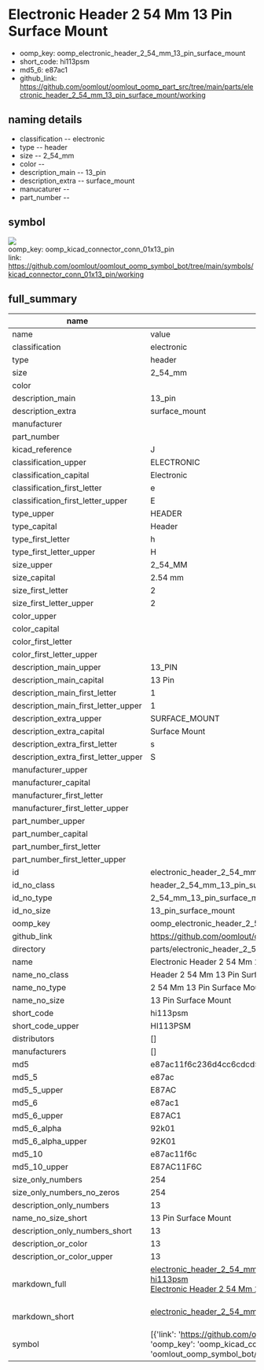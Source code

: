 # Electronic Header 2 54 Mm 13 Pin Surface Mount

  
* oomp_key: oomp_electronic_header_2_54_mm_13_pin_surface_mount 
* short_code: hi113psm
* md5_6: e87ac1  
* github_link: https://github.com/oomlout/oomlout_oomp_part_src/tree/main/parts/electronic_header_2_54_mm_13_pin_surface_mount/working  
## naming details
* classification -- electronic
* type -- header
* size -- 2_54_mm
* color -- 
* description_main -- 13_pin
* description_extra -- surface_mount
* manucaturer -- 
* part_number -- 



## symbol

![](symbol/{index}}/working/working_600.png)  
oomp_key: oomp_kicad_connector_conn_01x13_pin  
link: https://github.com/oomlout/oomlout_oomp_symbol_bot/tree/main/symbols/kicad_connector_conn_01x13_pin/working  


## full_summary
| name | value | 
| --- | --- | 
| name | value | 
| classification | electronic | 
| type | header | 
| size | 2_54_mm | 
| color |  | 
| description_main | 13_pin | 
| description_extra | surface_mount | 
| manufacturer |  | 
| part_number |  | 
| kicad_reference | J | 
| classification_upper | ELECTRONIC | 
| classification_capital | Electronic | 
| classification_first_letter | e | 
| classification_first_letter_upper | E | 
| type_upper | HEADER | 
| type_capital | Header | 
| type_first_letter | h | 
| type_first_letter_upper | H | 
| size_upper | 2_54_MM | 
| size_capital | 2.54 mm | 
| size_first_letter | 2 | 
| size_first_letter_upper | 2 | 
| color_upper |  | 
| color_capital |  | 
| color_first_letter |  | 
| color_first_letter_upper |  | 
| description_main_upper | 13_PIN | 
| description_main_capital | 13 Pin | 
| description_main_first_letter | 1 | 
| description_main_first_letter_upper | 1 | 
| description_extra_upper | SURFACE_MOUNT | 
| description_extra_capital | Surface Mount | 
| description_extra_first_letter | s | 
| description_extra_first_letter_upper | S | 
| manufacturer_upper |  | 
| manufacturer_capital |  | 
| manufacturer_first_letter |  | 
| manufacturer_first_letter_upper |  | 
| part_number_upper |  | 
| part_number_capital |  | 
| part_number_first_letter |  | 
| part_number_first_letter_upper |  | 
| id | electronic_header_2_54_mm_13_pin_surface_mount | 
| id_no_class | header_2_54_mm_13_pin_surface_mount | 
| id_no_type | 2_54_mm_13_pin_surface_mount | 
| id_no_size | 13_pin_surface_mount | 
| oomp_key | oomp_electronic_header_2_54_mm_13_pin_surface_mount | 
| github_link | https://github.com/oomlout/oomlout_oomp_part_src/tree/main/parts/electronic_header_2_54_mm_13_pin_surface_mount/working | 
| directory | parts/electronic_header_2_54_mm_13_pin_surface_mount | 
| name | Electronic Header 2 54 Mm 13 Pin Surface Mount | 
| name_no_class | Header 2 54 Mm 13 Pin Surface Mount | 
| name_no_type | 2 54 Mm 13 Pin Surface Mount | 
| name_no_size | 13 Pin Surface Mount | 
| short_code | hi113psm | 
| short_code_upper | HI113PSM | 
| distributors | [] | 
| manufacturers | [] | 
| md5 | e87ac11f6c236d4cc6cdcd55a711b3a5 | 
| md5_5 | e87ac | 
| md5_5_upper | E87AC | 
| md5_6 | e87ac1 | 
| md5_6_upper | E87AC1 | 
| md5_6_alpha | 92k01 | 
| md5_6_alpha_upper | 92K01 | 
| md5_10 | e87ac11f6c | 
| md5_10_upper | E87AC11F6C | 
| size_only_numbers | 254 | 
| size_only_numbers_no_zeros | 254 | 
| description_only_numbers | 13 | 
| name_no_size_short | 13 Pin Surface Mount | 
| description_only_numbers_short | 13 | 
| description_or_color | 13 | 
| description_or_color_upper | 13 | 
| markdown_full | [electronic_header_2_54_mm_13_pin_surface_mount](https://github.com/oomlout/oomlout_oomp_part_src/tree/main/parts/electronic_header_2_54_mm_13_pin_surface_mount/working)<br>[hi113psm](https://github.com/oomlout/oomlout_oomp_part_src/tree/main/parts/electronic_header_2_54_mm_13_pin_surface_mount/working)<br>[Electronic Header 2 54 Mm 13 Pin Surface Mount](https://github.com/oomlout/oomlout_oomp_part_src/tree/main/parts/electronic_header_2_54_mm_13_pin_surface_mount/working)<br><br> | 
| markdown_short | [electronic_header_2_54_mm_13_pin_surface_mount](https://github.com/oomlout/oomlout_oomp_part_src/tree/main/parts/electronic_header_2_54_mm_13_pin_surface_mount/working)<br><br> | 
| symbol | [{'link': 'https://github.com/oomlout/oomlout_oomp_symbol_bot/tree/main/symbols/kicad_connector_conn_01x13_pin', 'oomp_key': 'oomp_kicad_connector_conn_01x13_pin', 'directory': 'oomlout_oomp_symbol_bot/symbols/kicad_connector_conn_01x13_pin//working/working.kicad_sym', 'index': 0}] | 
